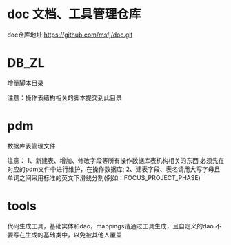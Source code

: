 # doc 文档、工具管理仓库
doc仓库地址:https://github.com/msfj/doc.git

# DB_ZL
增量脚本目录

注意：操作表结构相关的脚本提交到此目录

# pdm
数据库表管理文件

注意：
1、新建表、增加、修改字段等所有操作数据库表机构相关的东西
必须先在对应的pdm文件中进行维护，在操作数据库;
2、建表字段、表名请用大写字母且单词之间采用标准的英文下滑线分割(例如：FOCUS_PROJECT_PHASE)

# tools 
代码生成工具，基础实体和dao，mappings请通过工具生成，且自定义的dao
不要写在生成的基础类中，以免被其他人覆盖